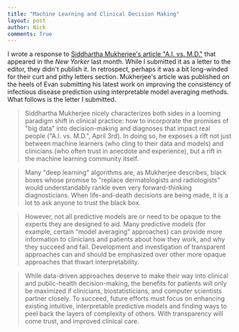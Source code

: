 ```yaml
---
title: "Machine Learning and Clinical Decision Making"
layout: post
author: Nick
comments: True
---
```


I wrote a response to [Siddhartha Mukherjee's article "A.I. vs. M.D."](http://www.newyorker.com/magazine/2017/04/03/ai-versus-md) that appeared in the _New Yorker_ last month. While I submitted it as a letter to the editor, they didn't publish it. In retrospect, perhaps it was a bit long-winded for their curt and pithy letters section. Mukherjee's article was published on the heels of Evan submitting his latest work on improving the consistency of infectious disease prediction using interpretable model averaging methods. What follows is the letter I submitted.

<!--more-->

> Siddhartha Mukherjee nicely characterizes both sides in a looming paradigm shift in clinical practice: how to incorporate the promises of "big data" into decision-making and diagnoses that impact real people ("A.I. vs. M.D.", April 3rd). In doing so, he exposes a rift not just between machine learners (who cling to their data and models) and clinicians (who often trust in anecdote and experience), but a rift in the machine learning community itself.

> Many "deep learning" algorithms are, as Mukherjee describes, black boxes whose promise to "replace dermatologists and radiologists"  would understandably rankle even very forward-thinking diagnosticians. When life-and-death decisions are being made, it is a lot to ask anyone to trust the black box. 

> However, not all predictive models are or need to be opaque to the experts they are designed to aid. Many predictive models (for example, certain “model averaging” approaches) can provide more information to clinicians and patients about how they work, and why they succeed and fail.  Development and investigation of transparent approaches can and should be emphasized over other more opaque approaches that thwart interpretability. 

> While data-driven approaches deserve to make their way into clinical and public-health decision-making, the benefits for patients will only be maximized if clinicians, biostatisticians, and computer scientists partner closely. To succeed, future efforts must focus on enhancing existing intuitive, interpretable predictive models and finding ways to peel back the layers of complexity of others. With transparency will come trust, and improved clinical care.
